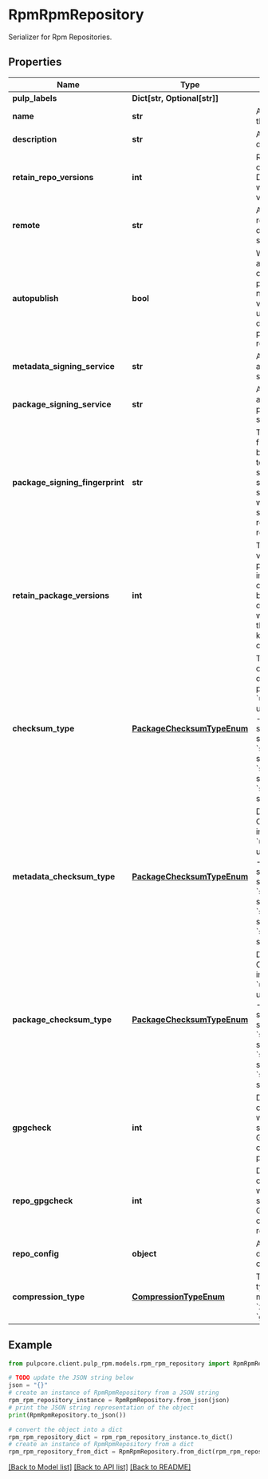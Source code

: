 # RpmRpmRepository

Serializer for Rpm Repositories.

## Properties

Name | Type | Description | Notes
------------ | ------------- | ------------- | -------------
**pulp_labels** | **Dict[str, Optional[str]]** |  | [optional] 
**name** | **str** | A unique name for this repository. | 
**description** | **str** | An optional description. | [optional] 
**retain_repo_versions** | **int** | Retain X versions of the repository. Default is null which retains all versions. | [optional] 
**remote** | **str** | An optional remote to use by default when syncing. | [optional] 
**autopublish** | **bool** | Whether to automatically create publications for new repository versions, and update any distributions pointing to this repository. | [optional] [default to False]
**metadata_signing_service** | **str** | A reference to an associated signing service. | [optional] 
**package_signing_service** | **str** | A reference to an associated package signing service. | [optional] 
**package_signing_fingerprint** | **str** | The pubkey V4 fingerprint (160 bits) to be passed to the package signing service.The signing service will use that on signing operations related to this repository. | [optional] [default to '']
**retain_package_versions** | **int** | The number of versions of each package to keep in the repository; older versions will be purged. The default is &#39;0&#39;, which will disable this feature and keep all versions of each package. | [optional] 
**checksum_type** | [**PackageChecksumTypeEnum**](PackageChecksumTypeEnum.md) | The preferred checksum type during repo publish.  * &#x60;unknown&#x60; - unknown * &#x60;md5&#x60; - md5 * &#x60;sha1&#x60; - sha1 * &#x60;sha224&#x60; - sha224 * &#x60;sha256&#x60; - sha256 * &#x60;sha384&#x60; - sha384 * &#x60;sha512&#x60; - sha512 | [optional] 
**metadata_checksum_type** | [**PackageChecksumTypeEnum**](PackageChecksumTypeEnum.md) | DEPRECATED: use CHECKSUM_TYPE instead.  * &#x60;unknown&#x60; - unknown * &#x60;md5&#x60; - md5 * &#x60;sha1&#x60; - sha1 * &#x60;sha224&#x60; - sha224 * &#x60;sha256&#x60; - sha256 * &#x60;sha384&#x60; - sha384 * &#x60;sha512&#x60; - sha512 | [optional] 
**package_checksum_type** | [**PackageChecksumTypeEnum**](PackageChecksumTypeEnum.md) | DEPRECATED: use CHECKSUM_TYPE instead.  * &#x60;unknown&#x60; - unknown * &#x60;md5&#x60; - md5 * &#x60;sha1&#x60; - sha1 * &#x60;sha224&#x60; - sha224 * &#x60;sha256&#x60; - sha256 * &#x60;sha384&#x60; - sha384 * &#x60;sha512&#x60; - sha512 | [optional] 
**gpgcheck** | **int** | DEPRECATED: An option specifying whether a client should perform a GPG signature check on packages. | [optional] 
**repo_gpgcheck** | **int** | DEPRECATED: An option specifying whether a client should perform a GPG signature check on the repodata. | [optional] 
**repo_config** | **object** | A JSON document describing config.repo file | [optional] 
**compression_type** | [**CompressionTypeEnum**](CompressionTypeEnum.md) | The compression type to use for metadata files.  * &#x60;zstd&#x60; - zstd * &#x60;gz&#x60; - gz | [optional] 

## Example

```python
from pulpcore.client.pulp_rpm.models.rpm_rpm_repository import RpmRpmRepository

# TODO update the JSON string below
json = "{}"
# create an instance of RpmRpmRepository from a JSON string
rpm_rpm_repository_instance = RpmRpmRepository.from_json(json)
# print the JSON string representation of the object
print(RpmRpmRepository.to_json())

# convert the object into a dict
rpm_rpm_repository_dict = rpm_rpm_repository_instance.to_dict()
# create an instance of RpmRpmRepository from a dict
rpm_rpm_repository_from_dict = RpmRpmRepository.from_dict(rpm_rpm_repository_dict)
```
[[Back to Model list]](../README.md#documentation-for-models) [[Back to API list]](../README.md#documentation-for-api-endpoints) [[Back to README]](../README.md)


